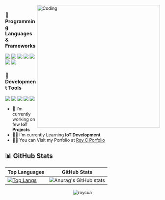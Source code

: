 
<img align="right"  alt="Coding" width="400" src="https://media.licdn.com/dms/image/C4E12AQErJsYayDutVg/article-cover_image-shrink_600_2000/0/1651835064260?e=2147483647&v=beta&t=PD7NGwk2Vh3xOA9gxf8uUsLsAt-Bvak1Hm3ruoGSxuY">

  
### 🔹 Programming Languages & Frameworks
<a href="#"><img src="https://img.shields.io/badge/JavaScript-323330?style=for-the-badge&logo=javascript&logoColor=F7DF1E"/></a>
<a href="#"><img src="https://img.shields.io/badge/React-20232A?style=for-the-badge&logo=react&logoColor=61DAFB"/></a>
<a href="#"><img src="https://img.shields.io/badge/Bootstrap-563D7C?style=for-the-badge&logo=bootstrap&logoColor=white"/></a>
<a href="#"><img src="https://img.shields.io/badge/next.js-000000?style=for-the-badge&logo=nextdotjs&logoColor=white"/></a>
<a href="#"><img src="https://img.shields.io/badge/Python-FFD43B?style=for-the-badge&logo=python&logoColor=blue"/></a>
<a href="#"><img src="https://img.shields.io/badge/Django-092E20?style=for-the-badge&logo=django&logoColor=green"/></a>
<a href="#"><img src="https://img.shields.io/badge/C%2B%2B-00599C?style=for-the-badge&logo=c%2B%2B&logoColor=white"/></a>

### 🔹 Development Tools
<a href="#"><img src="https://img.shields.io/badge/Arduino_IDE-00979D?style=for-the-badge&logo=arduino&logoColor=white"/></a>
<a href="#"><img src="https://img.shields.io/badge/Vite-646CFF?style=for-the-badge&logo=vite&logoColor=white"/></a>
<a href="#"><img src="https://img.shields.io/badge/PlatformIO-FF6600?style=for-the-badge&logo=platformio&logoColor=white"/></a>
<a href="#"><img src="https://img.shields.io/badge/Visual_Studio-5C2D91?style=for-the-badge&logo=visual%20studio&logoColor=white"/></a>
<a href="#"><img src="https://img.shields.io/badge/Git-F05032?style=for-the-badge&logo=git&logoColor=white"/></a>



- 🔭 I’m currently working on few **IoT Projects** 
- 👨‍💻 I'm currently Learning **IoT Development**
- 👨‍💻 You can Visit my Porfolio at [Roy C Porfolio](https://roy-c.vercel.app/)



## 📊 GitHub Stats
| Top Languages | GitHub Stats |
|--------------|-------------|
| [![Top Langs](https://github-readme-stats.vercel.app/api/top-langs/?username=roycuadra&layout=pie&theme=midnight-purple&hide_border=true)](https://github.com/anuraghazra/github-readme-stats) | ![Anurag's GitHub stats](https://github-readme-stats.vercel.app/api?username=roycuadra&theme=midnight-purple&show_icons=true&hide_border=true) |

<p align="center"> <img src="https://komarev.com/ghpvc/?username=roycuadra&label=Profile%20views&color=0e75b6&style=flat" alt="roycua" /> </p>
</div>







